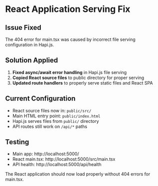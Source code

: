 # React Application Serving Fix

## Issue Fixed
The 404 error for main.tsx was caused by incorrect file serving configuration in Hapi.js.

## Solution Applied
1. **Fixed async/await error handling** in Hapi.js file serving
2. **Copied React source files** to public directory for proper serving
3. **Updated route handlers** to properly serve static files and React SPA

## Current Configuration
- React source files now in: `public/src/`
- Main HTML entry point: `public/index.html`
- Hapi.js serves files from `public/` directory
- API routes still work on `/api/*` paths

## Testing
- Main app: http://localhost:5000/
- React main.tsx: http://localhost:5000/src/main.tsx
- API health: http://localhost:5000/api/health

The React application should now load properly without 404 errors for main.tsx.